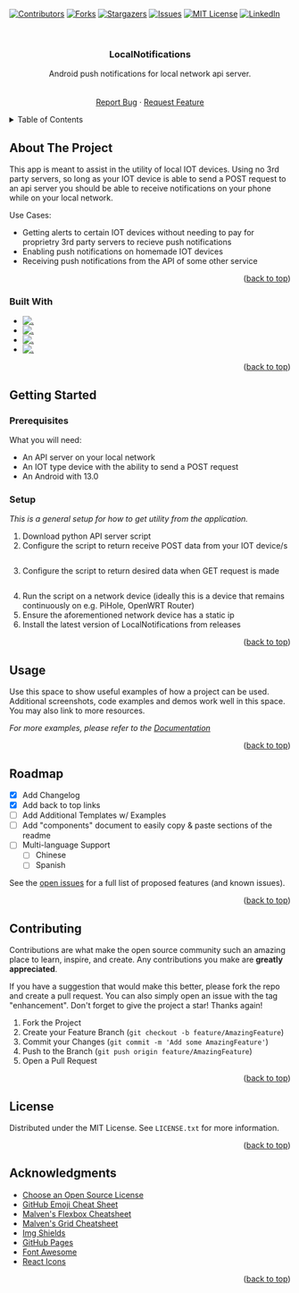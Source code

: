 <!-- Improved compatibility of back to top link: See: https://github.com/atzin-em/LocalNotifications/pull/73 -->
<a name="readme-top"></a>
<!--
*** Thanks for checking out the Best-README-Template. If you have a suggestion
*** that would make this better, please fork the repo and create a pull request
*** or simply open an issue with the tag "enhancement".
*** Don't forget to give the project a star!
*** Thanks again! Now go create something AMAZING! :D
-->



<!-- PROJECT SHIELDS -->
<!--
*** I'm using markdown "reference style" links for readability.
*** Reference links are enclosed in brackets [ ] instead of parentheses ( ).
*** See the bottom of this document for the declaration of the reference variables
*** for contributors-url, forks-url, etc. This is an optional, concise syntax you may use.
*** https://www.markdownguide.org/basic-syntax/#reference-style-links
-->
[![Contributors][contributors-shield]][contributors-url]
[![Forks][forks-shield]][forks-url]
[![Stargazers][stars-shield]][stars-url]
[![Issues][issues-shield]][issues-url]
[![MIT License][license-shield]][license-url]
[![LinkedIn][linkedin-shield]][linkedin-url]



<!-- PROJECT LOGO -->
<br />
<div align="center">

  <h3 align="center">LocalNotifications</h3>

  <p align="center">
    Android push notifications for local network api server.
    <br />
    <br />
    <br />
    <a href="https://github.com/atzin-em/LocalNotifications/issues">Report Bug</a>
    ·
    <a href="https://github.com/atzin-em/LocalNotifications/issues">Request Feature</a>
  </p>
</div>



<!-- TABLE OF CONTENTS -->
<details>
  <summary>Table of Contents</summary>
  <ol>
    <li>
      <a href="#about-the-project">About The Project</a>
      <ul>
        <li><a href="#built-with">Built With</a></li>
      </ul>
    </li>
    <li>
      <a href="#getting-started">Getting Started</a>
      <ul>
        <li><a href="#prerequisites">Prerequisites</a></li>
        <li><a href="#installation">Installation</a></li>
      </ul>
    </li>
    <li><a href="#usage">Usage</a></li>
    <li><a href="#roadmap">Roadmap</a></li>
    <li><a href="#contributing">Contributing</a></li>
    <li><a href="#license">License</a></li>
    <li><a href="#contact">Contact</a></li>
    <li><a href="#acknowledgments">Acknowledgments</a></li>
  </ol>
</details>



<!-- ABOUT THE PROJECT -->
## About The Project

<!-- [![Product Name Screen Shot][product-screenshot]](https://example.com) -->

This app is meant to assist in the utility of local IOT devices. Using no 3rd party servers, so long as your IOT device is able to send a POST request to an api server you should be able to receive notifications on your phone while on your local network. 

Use Cases:
* Getting alerts to certain IOT devices without needing to pay for proprietry 3rd party servers to recieve push notifications
* Enabling push notifications on homemade IOT devices
* Receiving push notifications from the API of some other service

<p align="right">(<a href="#readme-top">back to top</a>)</p>



### Built With


* [![.][C#]][C#-url]
* [![.][Xamarin]][Xamarin-url]
* [![.][AndroidX]][AndroidX-url]
* [![.][Python3]][Python3-url]


<p align="right">(<a href="#readme-top">back to top</a>)</p>



<!-- GETTING STARTED -->
## Getting Started

### Prerequisites

What you will need:
* An API server on your local network
* An IOT type device with the ability to send a POST request
* An Android with 13.0 

### Setup

_This is a general setup for how to get utility from the application._

1. Download python API server script
2. Configure the script to return receive POST data from your IOT device/s
   ```py
   
   ```
3. Configure the script to return desired data when GET request is made
   ```py
   
   ```
4. Run the script on a network device (ideally this is a device that remains continuously on e.g. PiHole, OpenWRT Router)
5. Ensure the aforementioned network device has a static ip
6. Install the latest version of LocalNotifications from releases
   

<p align="right">(<a href="#readme-top">back to top</a>)</p>



<!-- USAGE EXAMPLES -->
## Usage

Use this space to show useful examples of how a project can be used. Additional screenshots, code examples and demos work well in this space. You may also link to more resources.

_For more examples, please refer to the [Documentation](https://example.com)_

<p align="right">(<a href="#readme-top">back to top</a>)</p>



<!-- ROADMAP -->
## Roadmap

- [x] Add Changelog
- [x] Add back to top links
- [ ] Add Additional Templates w/ Examples
- [ ] Add "components" document to easily copy & paste sections of the readme
- [ ] Multi-language Support
    - [ ] Chinese
    - [ ] Spanish

See the [open issues](https://github.com/atzin-em/LocalNotifications/issues) for a full list of proposed features (and known issues).

<p align="right">(<a href="#readme-top">back to top</a>)</p>



<!-- CONTRIBUTING -->
## Contributing

Contributions are what make the open source community such an amazing place to learn, inspire, and create. Any contributions you make are **greatly appreciated**.

If you have a suggestion that would make this better, please fork the repo and create a pull request. You can also simply open an issue with the tag "enhancement".
Don't forget to give the project a star! Thanks again!

1. Fork the Project
2. Create your Feature Branch (`git checkout -b feature/AmazingFeature`)
3. Commit your Changes (`git commit -m 'Add some AmazingFeature'`)
4. Push to the Branch (`git push origin feature/AmazingFeature`)
5. Open a Pull Request

<p align="right">(<a href="#readme-top">back to top</a>)</p>



<!-- LICENSE -->
## License

Distributed under the MIT License. See `LICENSE.txt` for more information.

<p align="right">(<a href="#readme-top">back to top</a>)</p>

<!-- ACKNOWLEDGMENTS -->
## Acknowledgments

* [Choose an Open Source License](https://choosealicense.com)
* [GitHub Emoji Cheat Sheet](https://www.webpagefx.com/tools/emoji-cheat-sheet)
* [Malven's Flexbox Cheatsheet](https://flexbox.malven.co/)
* [Malven's Grid Cheatsheet](https://grid.malven.co/)
* [Img Shields](https://shields.io)
* [GitHub Pages](https://pages.github.com)
* [Font Awesome](https://fontawesome.com)
* [React Icons](https://react-icons.github.io/react-icons/search)

<p align="right">(<a href="#readme-top">back to top</a>)</p>



<!-- MARKDOWN LINKS & IMAGES -->
<!-- https://www.markdownguide.org/basic-syntax/#reference-style-links -->
[contributors-shield]: https://img.shields.io/github/contributors/atzin-em/LocalNotifications.svg?style=for-the-badge
[contributors-url]: https://github.com/atzin-em/LocalNotifications/graphs/contributors
[forks-shield]: https://img.shields.io/github/forks/atzin-em/LocalNotifications.svg?style=for-the-badge
[forks-url]: https://github.com/atzin-em/LocalNotifications/network/members
[stars-shield]: https://img.shields.io/github/stars/atzin-em/LocalNotifications.svg?style=for-the-badge
[stars-url]: https://github.com/atzin-em/LocalNotifications/stargazers
[issues-shield]: https://img.shields.io/github/issues/atzin-em/LocalNotifications.svg?style=for-the-badge
[issues-url]: https://github.com/atzin-em/LocalNotifications/issues
[license-shield]: https://img.shields.io/github/license/atzin-em/LocalNotifications.svg?style=for-the-badge
[license-url]: https://github.com/atzin-em/LocalNotifications/blob/master/LICENSE.txt
[linkedin-shield]: https://img.shields.io/badge/-LinkedIn-black.svg?style=for-the-badge&logo=linkedin&colorB=555
[linkedin-url]: https://linkedin.com/in/othneildrew
[product-screenshot]: images/screenshot.png

[C#]: https://img.shields.io/badge/c%23-%23239120.svg?style=for-the-badge&logo=c-sharp&logoColor=white
[C#-url]: https://learn.microsoft.com/en-us/dotnet/csharp/
[Xamarin]: https://img.shields.io/badge/Xamarin-3199DC?style=for-the-badge&logo=xamarin&logoColor=white
[Xamarin-url]: https://dotnet.microsoft.com/en-us/apps/xamarin
[AndroidX]: https://img.shields.io/badge/AndroidX-3DDC84?style=for-the-badge&logo=android&logoColor=white
[AndroidX-url]: https://developer.android.com/jetpack/androidx
[Python3]: https://img.shields.io/badge/python3-3670A0?style=for-the-badge&logo=python&logoColor=ffdd54
[Python3-url]: https://www.python.org/
